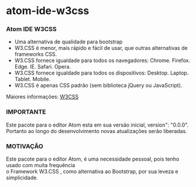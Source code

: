# atom-ide-w3css
### Atom IDE W3CSS

- Uma alternativa de qualidade para bootstrap
- W3.CSS é menor, mais rápido e fácil de usar, que outras alternativas de frameworks CSS.
- W3.CSS fornece igualdade para todos os navegadores: Chrome. Firefox. Edge. IE. Safari. Opera.
- W3.CSS fornece igualdade para todos os dispositivos: Desktop. Laptop. Tablet. Mobile.
- W3.CSS é apenas CSS padrão (sem biblioteca jQuery ou JavaScript).

Maiores informações: [W3CSS](https://www.w3schools.com/w3css/)

### IMPORTANTE
Este pacote para o editor Atom esta em sua versão inicial, version": "0.0.0".
Portanto ao longo do desenvolvimento novas atualizações serão liberadas.

### MOTIVAÇÃO
Este pacote para o editor Atom, é uma necessidade pessoal, pois tenho usado com muita frequência  
o Framework W3.CSS , como alternativa ao Bootstrap, por sua leveza e simplicidade.
